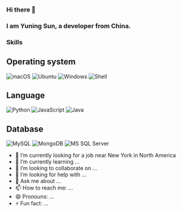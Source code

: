 ### Hi there 👋
### I am Yuning Sun, a developer from China.

### Skills
## Operating system 
![macOS](http://img.shields.io/badge/-macOS-000000?style=flat-square&logo=macos)
![Ubuntu](http://img.shields.io/badge/-Ubuntu-E95420?style=flat-square&logo=ubuntu&logocolor=ffffff)
![Windows](http://img.shields.io/badge/-Windows-0078D6?style=flat-square&logo=windows)
![Shell](http://img.shields.io/badge/-Shell-FFD500?style=flat-square&logo=shell&logocolor=000000&labelColor=%23F7DF1C&color=%23FFCE5A)

## Language
![Python](http://img.shields.io/badge/-Python-3776AB?style=flat-square&logo=python&logoColor=ffffff)
![JavaScript](https://img.shields.io/badge/-JavaScript-F7DF1E?style=flat-square&logo=javascript&logoColor=000000&labelColor=%23F7DF1C&color=%23FFCE5A)
![Java](https://img.shields.io/badge/-Java-007396?style=flat-square&logo=java&logoColor=ffffff)

## Database
![MySQL](http://img.shields.io/badge/-MySQL-007599?style=flat-square&logo=MySQL&logoColor=ffffff)
![MongoDB](http://img.shields.io/badge/-MongoDB-47A248?style=flat-square&logo=MySQL&logoColor=ffffff)
![MS SQL Server](http://img.shields.io/badge/-MS%20SQL%20Server-CC2927?style=flat-square&logo=microsoft-sql-server&logoColor=ffffff)

- 🔭 I’m currently looking for a job near New York in North America 
- 🌱 I’m currently learning ...
- 👯 I’m looking to collaborate on ...
- 🤔 I’m looking for help with ...
- 💬 Ask me about ...
- 📫 How to reach me: ...
- 😄 Pronouns: ...
- ⚡ Fun fact: ...
